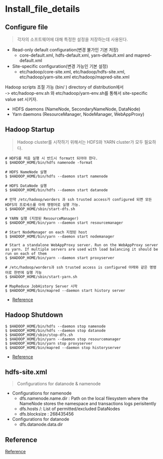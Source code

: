 # Install_file_details 

## Configure file
> 각자의 소프트웨어에 대해 특정한 설정을 저장하는데 사용된다.
- Read-only default configuration(변경 불가인 기본 저장)
  - core-default.xml, hdfs-default.xml, yarn-default.xml and mapred-default.xml
- Site-specific configuration(변경 가능인 기본 설정)
  - etc/hadoop/core-site.xml, etc/hadoop/hdfs-site.xml, etc/hadoop/yarn-site.xml etc/hadoop/mapred-site.xml

Hadoop scripts 조절 가능 (bin/ ) directory of distribution에서  
-> etc/hadoop-env.sh 와 etc/hadoop/yarn-env.sh를 통해서 site-specific value set 시키자.

- HDFS daemons (NameNode, SecondaryNameNode, DataNode)
- Yarn daemons (ResourceManager, NodeManager, WebAppProxy)


## Hadoop Startup
> Hadoop cluster를 시작하기 위해서는 HDFS와 YARN cluster가 모두 필요하다.

```
# HDFS를 처음 실행 시 반드시 formatt 되어야 한다.
$ $HADOOP_HOME/bin/hdfs namenode -format

# HDFS NameNode 실행
$ $HADOOP_HOME/bin/hdfs --daemon start namenode

# HDFS DataNode 실행
$ $HADOOP_HOME/bin/hdfs --daemon start datanode

# 만약 /etc/hadoop/worders 과 ssh trusted access가 configured 되면 모든 HDFS의 프로세스를 아래 명령어로 실행 가능.
$ $HADOOP_HOME/sbin/start-dfs.sh

# YARN 실행 (지정된 ResourceManager)
$ $HADOOP_HOME/bin/yarn --daemon start resourcemanager

# Start NodeManager on each 지정된 host
$ $HADOOP_HOME/bin/yarn --daemon start nodemanager

# Start a standalone WebAppProxy server. Run on the WebAppProxy server as yarn. If multiple servers are used with load balancing it should be run on each of them
$ $HADOOP_HOME/bin/yarn --daemon start proxyserver

# /etc/hadoop/worders과 ssh trusted access is configured 아래와 같은 명령어로 한번에 실행 가능
$ $HADOOP_HOME/sbin/start-yarn.sh

# MapReduce JobHistory Server 시작
$ $HADOOP_HOME/bin/mapred --daemon start history server
```
- [Reference](https://hadoop.apache.org/docs/r3.3.4/hadoop-project-dist/hadoop-common/ClusterSetup.html)

## Hadoop Shutdown
```
$ $HADOOP_HOME/bin/hdfs --daemon stop namenode
$ $HADOOP_HOME/bin/hdfs --daemon stop datanode
$ $HADOOP_HOME/sbin/stop-dfs.sh
$ $HADOOP_HOME/bin/yarn --daemon stop resourcemanager
$ $HADOOP_HOME/bin/yarn stop proxyserver
$ $HADOOP_HOME/bin/mapred --daemon stop historyserver
```
- [Reference](https://hadoop.apache.org/docs/r3.3.4/hadoop-project-dist/hadoop-common/ClusterSetup.html)

## hdfs-site.xml
> Configurations for datanode & namenode
- Configurations for namenode
  - dfs.namenode.name.dir : Path on the local filesystem where the NameNode stores the namespace and transactions logs perisitently
  - dfs.hosts /: List of permitted/excluded DataNodes
  - dfs.blocksize : 268435456
- Configurations for datanode
  - dfs.datanode.data.dir

## Reference
[Reference](https://hadoop.apache.org/docs/r3.1.1/hadoop-project-dist/hadoop-common/ClusterSetup.html)